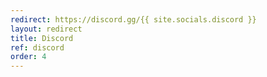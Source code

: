 ```yaml
---
redirect: https://discord.gg/{{ site.socials.discord }}
layout: redirect
title: Discord
ref: discord
order: 4
---
```

